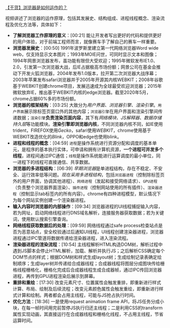 [【干货】浏览器是如何运作的？](https://www.bilibili.com/video/BV1x54y1B7RE/?share_source=copy_web&vd_source=9c1e19a73fa7bd23bb37aa8d7467d862)

视频讲述了浏览器的运作原理，包括其发展史、结构组成、进程线程概念、渲染流程及优化方法等，具体如下：

- **了解浏览器工作原理的意义**：[00:21] 能让开发者写出更好的代码和提供更好的用户体验，对于前端工程师而言，就像赛车手了解自己的赛车一样重要。
- **浏览器发展史**：[00:50] 1991年波罗斯里建立第一代网络浏览器Word wide web，仅支持显示文本图片；1993年MOIE问世，可同时显示文本和图像；1994年网景浏览器发布，虽功能有限但大受欢迎；1995年微软发布IE1.0、2.0，引发第一次浏览器大战，后IE占据极高市场份额；网景公司在基金会推动下开发火狐浏览器，2004年发布1.0版本，拉开第二次浏览器大战序幕；2003年苹果发布safari浏览器并于2005年开源其内核WEBKIT；2008年谷歌基于WEBKIT创建chrome项目，发展迅速成为全球最受欢迎浏览器；2015年微软放弃IE，推出基于WEBKIT内核的edge浏览器。截至2020年5月，chrome占据60%多的市场份额。
- **浏览器的框架结构**：[03:25] 大致分为*用户界面、浏览器引擎、渲染引擎*。`用户界面`展示除标签页窗口外的其他内容；`浏览器引擎`在用户界面和渲染引擎间传递数据；`渲染引擎`**负责渲染页面内容**，其下有*网络模块、JS解释器、数据存储持久层*等功能模块。**渲染引擎即浏览器内核**，不同浏览器内核不同，如IE使用trident，FIREFOX使用*Gecko*，safari使用*WEBKIT*，chrome使用基于WEBKIT改造优化的*Blink*，OPPO和edge也使用blink。
- **进程和线程的概念**：[04:59] `进程`是操作系统进行资源分配和调度的基本单元，是程序的基本执行实体，可申请和拥有计算机资源，**一个进程可并发多个线程**，进程间通过IPC通信；`线程`是操作系统能进行运算调度的最小单位，同一进程下的线程可直接通信、共享数据。
- **浏览器的多进程结构**：[06:39] *早期浏览器*是单进程结构，存在不稳定、不安全、运行效率低等问题。*现在采用多进程结构*，包括`浏览器进程`（控制除标签页外的用户界面，协调其他进程）、`网络进程`（发起和接受网络请求）、`GPU进程`（负责整个浏览器界面渲染）、`插件进程`（控制网站使用的所有插件）、`渲染器进程`（控制显示tab标签内的所有内容）。chrome有四种进程模型，默认情况下为每个网站实例创建一个渲染器进程。
- **输入内容时浏览器的内部操作**：[09:34] 浏览器进程的UI线程捕捉输入内容，若为网址，启动网络线程进行DNS域名解析，连接服务器获取数据；若为关键词，使用默认搜索引擎查询。
- **网络线程获取数据后的处理**：[09:59] 网络线程通过safe process检查站点是否为恶意站点，安全校验通过后通知UI线程，UI线程创建渲染器进程，浏览器进程通过IPC管道将数据传递给渲染器进程，进入渲染流程。
- **渲染器进程的渲染流程**：[10:54] 主线程解析HTML构造DOM树，解析过程中遇到JS脚本会停止HTML解析，加载、解析并执行JS；之后解析CSS确定每个DOM节点的样式；根据DOM树和样式生成layout树；生成绘制记录表确定绘制顺序；生成layer树并传递给合成器线程；合成器线程将图层分成图块传给栅格线程栅格化，栅格化完成后合成器线程生成合成器帧，通过IPC传回浏览器进程，再传到GPU进程渲染后展示到屏幕。
- **重排和重绘**：[17:30] 改变元素尺寸、位置属性会触发重排，即重新进行样式计算、布局、绘制及后续流程；改变元素颜色属性会触发重绘，即重新进行样式计算和绘制。两者都会占用主线程，可能与JS抢占执行时间。
- **优化方法**：[18:36] 一是使用request animation frame API，将JS任务分成小块，在每一帧时间用完前暂停JS执行归还主线程；二是利用CSS的transform属性实现动画，其直接运行在合成器线程和栅格化线程，不占用主线程，节省运算时间。